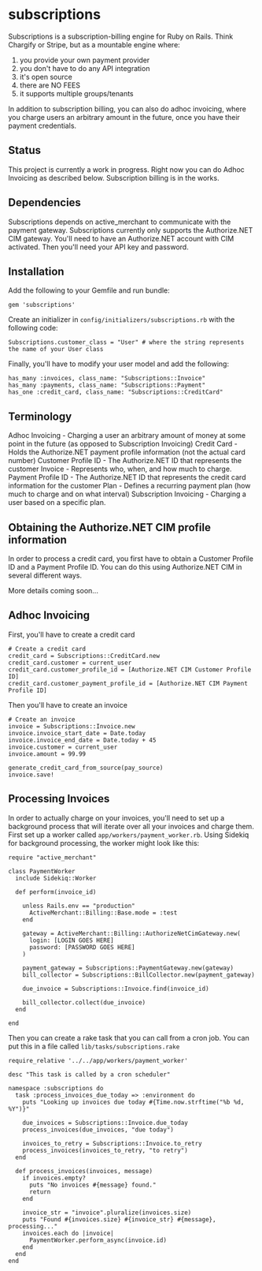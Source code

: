 subscriptions
=============

Subscriptions is a subscription-billing engine for Ruby on Rails. Think Chargify or Stripe, but as a mountable engine where:

1. you provide your own payment provider
2. you don't have to do any API integration
3. it's open source
4. there are NO FEES
5. it supports multiple groups/tenants

In addition to subscription billing, you can also do adhoc invoicing, where you charge users an arbitrary amount in the
future, once you have their payment credentials.

Status
------

This project is currently a work in progress. Right now you can do Adhoc Invoicing as described below. Subscription billing
is in the works.

Dependencies
------------

Subscriptions depends on active_merchant to communicate with the payment gateway. Subscriptions currently only supports the 
Authorize.NET CIM gateway. You'll need to have an Authorize.NET account with CIM activated. Then you'll need your API key 
and password.

Installation
------------

Add the following to your Gemfile and run bundle:

```gem 'subscriptions'```

Create an initializer in ```config/initializers/subscriptions.rb``` with the following code:

```
Subscriptions.customer_class = "User" # where the string represents the name of your User class
```

Finally, you'll have to modify your user model and add the following:

```
has_many :invoices, class_name: "Subscriptions::Invoice"
has_many :payments, class_name: "Subscriptions::Payment"
has_one :credit_card, class_name: "Subscriptions::CreditCard"
```

Terminology
-----------
Adhoc Invoicing - Charging a user an arbitrary amount of money at some point in the future (as opposed to Subscription Invoicing)
Credit Card - Holds the Authorize.NET payment profile information (not the actual card number)
Customer Profile ID - The Authorize.NET ID that represents the customer
Invoice - Represents who, when, and how much to charge.
Payment Profile ID - The Authorize.NET ID that represents the credit card information for the customer
Plan - Defines a recurring payment plan (how much to charge and on what interval)
Subscription Invoicing - Charging a user based on a specific plan.


Obtaining the Authorize.NET CIM profile information
---------------------------------------------------

In order to process a credit card, you first have to obtain a Customer Profile ID and a Payment Profile ID. You can
do this using Authorize.NET CIM in several different ways.

More details coming soon...


Adhoc Invoicing
---------------

First, you'll have to create a credit card
```
# Create a credit card
credit_card = Subscriptions::CreditCard.new
credit_card.customer = current_user
credit_card.customer_profile_id = [Authorize.NET CIM Customer Profile ID]
credit_card.customer_payment_profile_id = [Authorize.NET CIM Payment Profile ID]
```

Then you'll have to create an invoice
```
# Create an invoice
invoice = Subscriptions::Invoice.new
invoice.invoice_start_date = Date.today
invoice.invoice_end_date = Date.today + 45
invoice.customer = current_user
invoice.amount = 99.99

generate_credit_card_from_source(pay_source)
invoice.save!
```

Processing Invoices
-------------------
In order to actually charge on your invoices, you'll need to set up a 
background process that will iterate over all your invoices and charge
them. First set up a worker called ```app/workers/payment_worker.rb```. 
Using Sidekiq for background processing, the worker might look like this:

```
require "active_merchant"

class PaymentWorker
  include Sidekiq::Worker

  def perform(invoice_id)

    unless Rails.env == "production"
      ActiveMerchant::Billing::Base.mode = :test
    end

    gateway = ActiveMerchant::Billing::AuthorizeNetCimGateway.new(
      login: [LOGIN GOES HERE]
      password: [PASSWORD GOES HERE]
    )

    payment_gateway = Subscriptions::PaymentGateway.new(gateway)
    bill_collector = Subscriptions::BillCollector.new(payment_gateway)

    due_invoice = Subscriptions::Invoice.find(invoice_id)

    bill_collector.collect(due_invoice)
  end

end
```

Then you can create a rake task that you can call from a cron job. You can
put this in a file called ```lib/tasks/subscriptions.rake```

```
require_relative '../../app/workers/payment_worker'

desc "This task is called by a cron scheduler"

namespace :subscriptions do
  task :process_invoices_due_today => :environment do
    puts "Looking up invoices due today #{Time.now.strftime("%b %d, %Y")}"

    due_invoices = Subscriptions::Invoice.due_today
    process_invoices(due_invoices, "due today")

    invoices_to_retry = Subscriptions::Invoice.to_retry
    process_invoices(invoices_to_retry, "to retry")
  end

  def process_invoices(invoices, message)
    if invoices.empty?
      puts "No invoices #{message} found."
      return
    end

    invoice_str = "invoice".pluralize(invoices.size)
    puts "Found #{invoices.size} #{invoice_str} #{message}, processing..."
    invoices.each do |invoice|
      PaymentWorker.perform_async(invoice.id)
    end
  end
end

```
